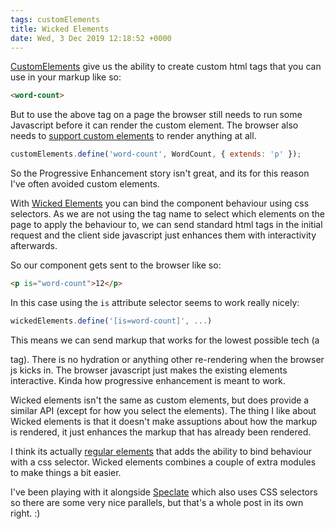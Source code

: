 ```yaml
---
tags: customElements
title: Wicked Elements
date: Wed, 3 Dec 2019 12:18:52 +0000
---
```


[CustomElements](https://developer.mozilla.org/en-US/docs/Web/Web_Components/Using_custom_elements) give us the ability to create custom html tags that you can use in your markup like so:  

```html
<word-count> 
```

But to use the above tag on a page the browser still needs to run some Javascript before it can render the custom element. The browser also needs to [support custom elements](https://caniuse.com/#feat=custom-elementsv1) to render anything at all.

```js
customElements.define('word-count', WordCount, { extends: 'p' });
```

 So the Progressive Enhancement story isn't great, and its for this reason I've often avoided custom elements.


With [Wicked Elements](https://github.com/WebReflection/wicked-elements) you can bind the component behaviour using css selectors. As we are not using the tag name to select which elements on the page to apply the behaviour to, we can send standard html tags in the initial request and the client side javascript just enhances them with interactivity afterwards.

So our component gets sent to the browser like so: 

```html
<p is="word-count">12</p> 
```
In this case using the `is` attribute selector seems to work really nicely: 

```js
wickedElements.define('[is=word-count]', ...)
```

This means we can send markup that works for the lowest possible tech (a <code><p></code> tag). There is no hydration or anything other re-rendering when the browser js kicks in.  The browser javascript just makes the existing elements interactive. Kinda how progressive enhancement is meant to work.

Wicked elements isn't the same as custom elements, but does provide a similar API (except for how you select the elements). The thing I like about Wicked elements is that it doesn't make assuptions about how the markup is rendered, it just enhances the markup that has already been rendered. 

I think its actually [regular elements](https://github.com/WebReflection/regular-elements) that adds the ability to bind behaviour with a css selector. Wicked elements combines a couple of extra modules to make things a bit easier.


I've been playing with it alongside [Speclate](https://www.npmjs.com/package/speclate) which also uses CSS selectors so there are some very nice parallels, but that's a whole post in its own right. :)  
